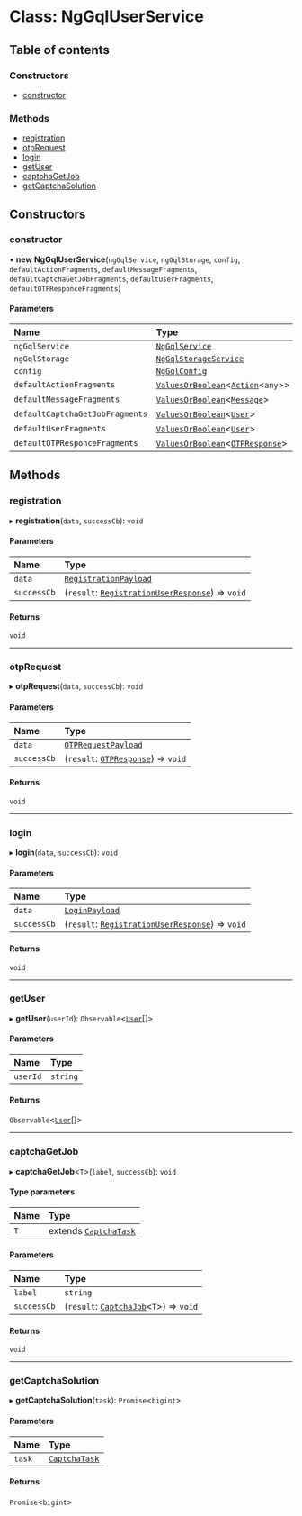 # Class: NgGqlUserService

## Table of contents

### Constructors

- [constructor](NgGqlUserService.md#constructor)

### Methods

- [registration](NgGqlUserService.md#registration)
- [otpRequest](NgGqlUserService.md#otprequest)
- [login](NgGqlUserService.md#login)
- [getUser](NgGqlUserService.md#getuser)
- [captchaGetJob](NgGqlUserService.md#captchagetjob)
- [getCaptchaSolution](NgGqlUserService.md#getcaptchasolution)

## Constructors

### constructor

• **new NgGqlUserService**(`ngGqlService`, `ngGqlStorage`, `config`, `defaultActionFragments`, `defaultMessageFragments`, `defaultCaptchaGetJobFragments`, `defaultUserFragments`, `defaultOTPResponceFragments`)

#### Parameters

| Name | Type |
| :------ | :------ |
| `ngGqlService` | [`NgGqlService`](NgGqlService.md) |
| `ngGqlStorage` | [`NgGqlStorageService`](NgGqlStorageService.md) |
| `config` | [`NgGqlConfig`](../interfaces/NgGqlConfig.md) |
| `defaultActionFragments` | [`ValuesOrBoolean`](../README.md#valuesorboolean)<[`Action`](../interfaces/Action.md)<`any`\>\> |
| `defaultMessageFragments` | [`ValuesOrBoolean`](../README.md#valuesorboolean)<[`Message`](../interfaces/Message.md)\> |
| `defaultCaptchaGetJobFragments` | [`ValuesOrBoolean`](../README.md#valuesorboolean)<[`User`](../interfaces/User.md)\> |
| `defaultUserFragments` | [`ValuesOrBoolean`](../README.md#valuesorboolean)<[`User`](../interfaces/User.md)\> |
| `defaultOTPResponceFragments` | [`ValuesOrBoolean`](../README.md#valuesorboolean)<[`OTPResponse`](../interfaces/OTPResponse.md)\> |

## Methods

### registration

▸ **registration**(`data`, `successCb`): `void`

#### Parameters

| Name | Type |
| :------ | :------ |
| `data` | [`RegistrationPayload`](../README.md#registrationpayload) |
| `successCb` | (`result`: [`RegistrationUserResponse`](../interfaces/RegistrationUserResponse.md)) => `void` |

#### Returns

`void`

___

### otpRequest

▸ **otpRequest**(`data`, `successCb`): `void`

#### Parameters

| Name | Type |
| :------ | :------ |
| `data` | [`OTPRequestPayload`](../interfaces/OTPRequestPayload.md) |
| `successCb` | (`result`: [`OTPResponse`](../interfaces/OTPResponse.md)) => `void` |

#### Returns

`void`

___

### login

▸ **login**(`data`, `successCb`): `void`

#### Parameters

| Name | Type |
| :------ | :------ |
| `data` | [`LoginPayload`](../interfaces/LoginPayload.md) |
| `successCb` | (`result`: [`RegistrationUserResponse`](../interfaces/RegistrationUserResponse.md)) => `void` |

#### Returns

`void`

___

### getUser

▸ **getUser**(`userId`): `Observable`<[`User`](../interfaces/User.md)[]\>

#### Parameters

| Name | Type |
| :------ | :------ |
| `userId` | `string` |

#### Returns

`Observable`<[`User`](../interfaces/User.md)[]\>

___

### captchaGetJob

▸ **captchaGetJob**<`T`\>(`label`, `successCb`): `void`

#### Type parameters

| Name | Type |
| :------ | :------ |
| `T` | extends [`CaptchaTask`](../interfaces/CaptchaTask.md) |

#### Parameters

| Name | Type |
| :------ | :------ |
| `label` | `string` |
| `successCb` | (`result`: [`CaptchaJob`](../interfaces/CaptchaJob.md)<`T`\>) => `void` |

#### Returns

`void`

___

### getCaptchaSolution

▸ **getCaptchaSolution**(`task`): `Promise`<`bigint`\>

#### Parameters

| Name | Type |
| :------ | :------ |
| `task` | [`CaptchaTask`](../interfaces/CaptchaTask.md) |

#### Returns

`Promise`<`bigint`\>
